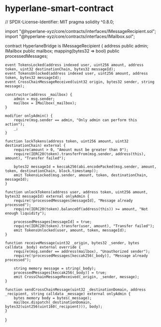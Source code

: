# hyperlane-smart-contract
// SPDX-License-Identifier: MIT
pragma solidity ^0.8.0;

import "@hyperlane-xyz/core/contracts/interfaces/IMessageRecipient.sol";
import "@hyperlane-xyz/core/contracts/interfaces/IMailbox.sol";

contract HyperlaneBridge is IMessageRecipient {
    address public admin;
    IMailbox public mailbox;
    mapping(bytes32 => bool) public processedMessages;

    event TokensLocked(address indexed user, uint256 amount, address token, uint32 destinationChain, bytes32 messageId);
    event TokensUnlocked(address indexed user, uint256 amount, address token, bytes32 messageId);
    event CrossChainMessageReceived(uint32 origin, bytes32 sender, string message);

    constructor(address _mailbox) {
        admin = msg.sender;
        mailbox = IMailbox(_mailbox);
    }

    modifier onlyAdmin() {
        require(msg.sender == admin, "Only admin can perform this action");
        _;
    }

    function lockTokens(address token, uint256 amount, uint32 destinationChain) external {
        require(amount > 0, "Amount must be greater than 0");
        require(IERC20(token).transferFrom(msg.sender, address(this), amount), "Transfer failed");

        bytes32 messageId = keccak256(abi.encodePacked(msg.sender, amount, token, destinationChain, block.timestamp));
        emit TokensLocked(msg.sender, amount, token, destinationChain, messageId);
    }

    function unlockTokens(address user, address token, uint256 amount, bytes32 messageId) external onlyAdmin {
        require(!processedMessages[messageId], "Message already processed");
        require(IERC20(token).balanceOf(address(this)) >= amount, "Not enough liquidity");

        processedMessages[messageId] = true;
        require(IERC20(token).transfer(user, amount), "Transfer failed");
        emit TokensUnlocked(user, amount, token, messageId);
    }

    function receiveMessage(uint32 _origin, bytes32 _sender, bytes calldata _body) external override {
        require(msg.sender == address(mailbox), "Unauthorized sender");
        require(!processedMessages[keccak256(_body)], "Message already processed");

        string memory message = string(_body);
        processedMessages[keccak256(_body)] = true;
        emit CrossChainMessageReceived(_origin, _sender, message);
    }

    function sendCrossChainMessage(uint32 _destinationDomain, address _recipient, string calldata _message) external onlyAdmin {
        bytes memory body = bytes(_message);
        mailbox.dispatch(_destinationDomain, bytes32(uint256(uint160(_recipient))), body);
    }
}
